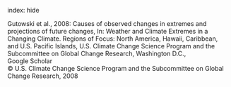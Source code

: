 index: hide

<div class="Citation">

  <div class="Citation-body">
    <div class="Citation-text">Gutowski et al., 2008: Causes of observed changes in extremes and projections of future changes, In: <span class="Article-bookTitle">Weather and Climate Extremes in a Changing Climate. Regions of Focus: North America, Hawaii, Caribbean, and U.S. Pacific Islands, </span>U.S. Climate Change Science Program and the Subcommittee on Global Change Research, Washington D.C.,</div>
    <div class="Citation-links">
      <div class="CitationLink" data-href="https://scholar.google.com/scholar?q=Causes+of+observed+changes+in+extremes+and+projections+of+future+changes">
        <div class="CitationLink-icon CitationLink-Scholar"></div>
        <div class="CitationLink-text">Google Scholar</div>
      </div>
    </div>
  </div>
</div>


<div class="Citation-copy">
&copy; U.S. Climate Change Science Program and the Subcommittee on Global Change Research, 2008
</div>